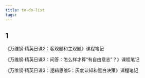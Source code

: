```yaml
---
title: to-do-list
tags:
---
```


## 1

《万维钢·精英日课2：客观题和主观题》课程笔记

  《万维钢·精英日课3：问答：怎么样才算“有自由意志”？》课程笔记

  《万维钢·精英日课3：逻辑思维5：灰度认知和黑白决策》课程笔记

